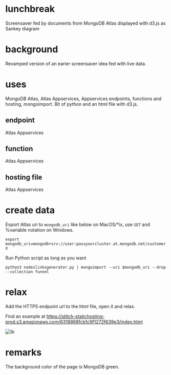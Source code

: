 # lunchbreak
Screensaver fed by documents from MongoDB Atlas displayed with d3.js as Sankey diagram

# background

Revamped version of an earier screensaver idea fed with live data.

# uses

MongoDB Atlas, Atlas Appservices, Appservices endpoints, functions and hosting, mongoimport. Bit of python and an html file with d3.js.

## endpoint

Atlas Appservices <TODO>

## function

Atlas Appservices <TODO>

## hosting file

Atlas Appservices <TODO>

# create data

Export Atlas uri to `mongodb_uri` like below on MacOS/*ix, use `SET` and %variable notation on Windows.

`export mongodb_uri=mongodb+srv://user:passyourcluster.at.mongodb.net/customerX`

Run Python script as long as you want

`python3 nodeslinksgenerator.py | mongoimport --uri $mongodb_uri --drop --collection funnel`

# relax

Add the HTTPS endpoint url to the html file, open it and relax.

Find an example at https://stitch-statichosting-prod.s3.amazonaws.com/6318868fcb1c9f1272f639e3/index.html

![lb](https://user-images.githubusercontent.com/2260360/189126305-2073c8e9-640e-42df-ad8e-d1aa74a22eb8.png)

# remarks

The background color of the page is MongoDB green.
